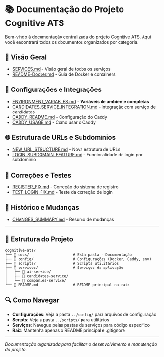 # 📚 Documentação do Projeto Cognitive ATS

Bem-vindo à documentação centralizada do projeto Cognitive ATS. Aqui você encontrará todos os documentos organizados por categoria.

## 🚀 **Visão Geral**
- [SERVICES.md](./SERVICES.md) - Visão geral de todos os serviços
- [README-Docker.md](./README-Docker.md) - Guia de Docker e containers

## 🔧 **Configurações e Integrações**
- [ENVIRONMENT_VARIABLES.md](./ENVIRONMENT_VARIABLES.md) - **Variáveis de ambiente completas**
- [CANDIDATES_SERVICE_INTEGRATION.md](./CANDIDATES_SERVICE_INTEGRATION.md) - Integração com serviço de candidatos
- [CADDY_README.md](./CADDY_README.md) - Configuração do Caddy
- [CADDY_USAGE.md](./CADDY_USAGE.md) - Como usar o Caddy

## 🌐 **Estrutura de URLs e Subdomínios**
- [NEW_URL_STRUCTURE.md](./NEW_URL_STRUCTURE.md) - Nova estrutura de URLs
- [LOGIN_SUBDOMAIN_FEATURE.md](./LOGIN_SUBDOMAIN_FEATURE.md) - Funcionalidade de login por subdomínio

## 🐛 **Correções e Testes**
- [REGISTER_FIX.md](./REGISTER_FIX.md) - Correção do sistema de registro
- [TEST_LOGIN_FIX.md](./TEST_LOGIN_FIX.md) - Teste da correção de login

## 📝 **Histórico e Mudanças**
- [CHANGES_SUMMARY.md](./CHANGES_SUMMARY.md) - Resumo de mudanças

---

## 📁 **Estrutura do Projeto**

```
cognitive-ats/
├── 📁 docs/                    # Esta pasta - Documentação
├── 📁 config/                  # Configurações (Docker, Caddy, env)
├── 📁 scripts/                 # Scripts utilitários
├── 📁 services/                # Serviços da aplicação
│   ├── 📁 ai-service/
│   ├── 📁 candidates-service/
│   └── 📁 companies-service/
└── 📄 README.md                # README principal na raiz
```

## 🔍 **Como Navegar**

- **Configurações**: Veja a pasta `../config/` para arquivos de configuração
- **Scripts**: Veja a pasta `../scripts/` para utilitários
- **Serviços**: Navegue pelas pastas de serviços para código específico
- **Raiz**: Mantenha apenas o README principal e .gitignore

---

*Documentação organizada para facilitar o desenvolvimento e manutenção do projeto.*
